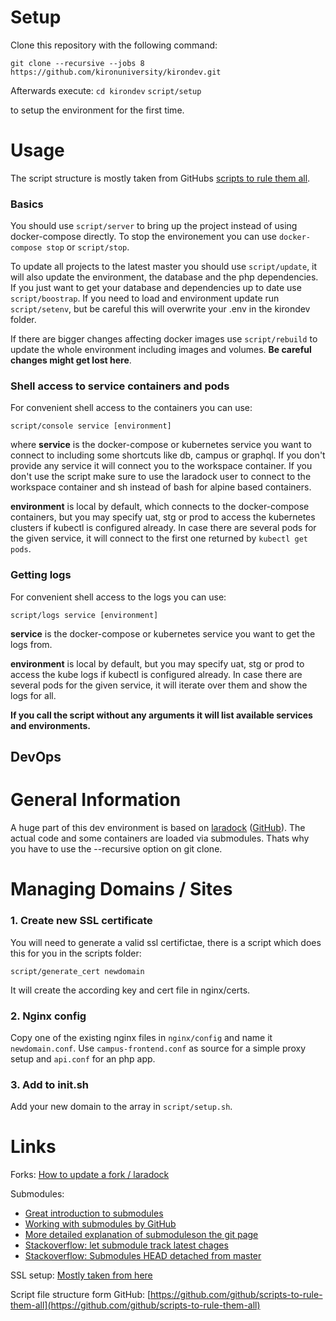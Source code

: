 # Setup

Clone this repository with the following command:

`git clone --recursive --jobs 8 https://github.com/kironuniversity/kirondev.git`

Afterwards execute:
`cd kirondev`
`script/setup` 

to setup the environment for the first time.

# Usage

The script structure is mostly taken from GitHubs [scripts to rule them all](https://github.com/github/scripts-to-rule-them-all).

### Basics

You should use `script/server`  to bring up the project instead of using docker-compose directly. To stop the environement you can use `docker-compose stop` or `script/stop`.

To update all projects to the latest master you should use `script/update`, it will also update the environment, the database and the php dependencies. If you just want to get your database and dependencies up to date use `script/boostrap`. If you need to load and environment update run `script/setenv`, but be careful this will overwrite your .env in the kirondev folder.

If there are bigger changes affecting docker images use `script/rebuild` to update the whole environment including images and volumes. **Be careful changes might get lost here**.

### Shell access to service containers and pods

For convenient shell access to the containers you can use:

`script/console service [environment]`

where **service** is the docker-compose or kubernetes service you want to connect to including some shortcuts like db, campus or graphql. If you don't provide any service it will connect you to the workspace container. If you don't use the script make sure to use the laradock user to connect to the workspace container and sh instead of bash for alpine based containers.

**environment** is local by default, which connects to the docker-compose containers, but you may specify uat, stg or prod to access the kubernetes clusters if kubectl is configured already. In case there are several pods for the given service, it will connect to the first one returned by `kubectl get pods`.


### Getting logs

For convenient shell access to the logs you can use:

`script/logs service [environment]`

**service** is the docker-compose or kubernetes service you want to get the logs from.

**environment** is local by default, but you may specify uat, stg or prod to access the kube logs if kubectl is configured already. In case there are several pods for the given service, it will iterate over them and show the logs for all.

**If you call the script without any arguments it will list available services and environments.**


## DevOps

# General Information
A huge part of this dev environment is based on [laradock](http://laradock.io/) ([GitHub](https://github.com/laradock/laradock)).
The actual code and some containers are loaded via submodules. Thats why you have to use the --recursive option on git clone.

# Managing Domains / Sites

###  1. Create new SSL certificate

You will need to generate a valid ssl certifictae, there is a script which does this for you in the scripts folder:

`script/generate_cert newdomain`

It will create the according key and cert file in nginx/certs.

### 2. Nginx config

Copy one of the existing nginx files in `nginx/config` and name it `newdomain.conf`. Use `campus-frontend.conf` as source  for a simple proxy setup and `api.conf` for an php app.


### 3. Add to init.sh

Add your new domain to the array in `script/setup.sh`.

# Links
Forks: [How to update a fork / laradock](https://www.atlassian.com/git/articles/git-forks-and-upstreams)

Submodules:

- [Great introduction to submodules](http://www.vogella.com/tutorials/GitSubmodules/article.html)
- [Working with submodules by GitHub](https://github.com/blog/2104-working-with-submodules)
- [More detailed explanation of submoduleson the git page](https://git-scm.com/book/en/v2/Git-Tools-Submodules)
- [Stackoverflow: let submodule track latest chages](https://stackoverflow.com/questions/9189575/git-submodule-tracking-latest)
- [Stackoverflow: Submodules HEAD detached from master](https://stackoverflow.com/questions/18770545/why-is-my-git-submodule-head-detached-from-master)

SSL setup: [Mostly taken from here](https://gist.github.com/jed/6147872)

Script file structure form GitHub: [https://github.com/github/scripts-to-rule-them-all](https://github.com/github/scripts-to-rule-them-all)

 
